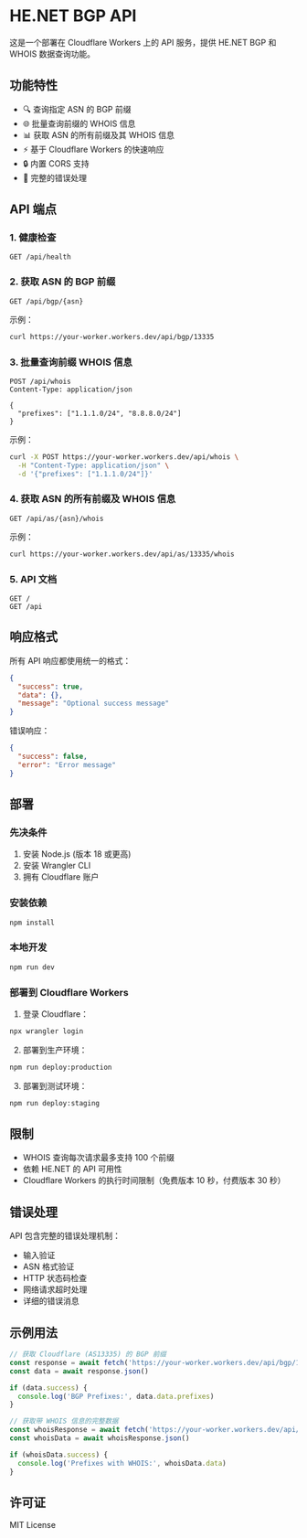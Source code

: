 # HE.NET BGP API

这是一个部署在 Cloudflare Workers 上的 API 服务，提供 HE.NET BGP 和 WHOIS 数据查询功能。

## 功能特性

- 🔍 查询指定 ASN 的 BGP 前缀
- 🌐 批量查询前缀的 WHOIS 信息
- 📊 获取 ASN 的所有前缀及其 WHOIS 信息
- ⚡ 基于 Cloudflare Workers 的快速响应
- 🔒 内置 CORS 支持
- 📝 完整的错误处理

## API 端点

### 1. 健康检查
```
GET /api/health
```

### 2. 获取 ASN 的 BGP 前缀
```
GET /api/bgp/{asn}
```

示例：
```bash
curl https://your-worker.workers.dev/api/bgp/13335
```

### 3. 批量查询前缀 WHOIS 信息
```
POST /api/whois
Content-Type: application/json

{
  "prefixes": ["1.1.1.0/24", "8.8.8.0/24"]
}
```

示例：
```bash
curl -X POST https://your-worker.workers.dev/api/whois \
  -H "Content-Type: application/json" \
  -d '{"prefixes": ["1.1.1.0/24"]}'
```

### 4. 获取 ASN 的所有前缀及 WHOIS 信息
```
GET /api/as/{asn}/whois
```

示例：
```bash
curl https://your-worker.workers.dev/api/as/13335/whois
```

### 5. API 文档
```
GET /
GET /api
```

## 响应格式

所有 API 响应都使用统一的格式：

```json
{
  "success": true,
  "data": {},
  "message": "Optional success message"
}
```

错误响应：
```json
{
  "success": false,
  "error": "Error message"
}
```

## 部署

### 先决条件

1. 安装 Node.js (版本 18 或更高)
2. 安装 Wrangler CLI
3. 拥有 Cloudflare 账户

### 安装依赖

```bash
npm install
```

### 本地开发

```bash
npm run dev
```

### 部署到 Cloudflare Workers

1. 登录 Cloudflare：
```bash
npx wrangler login
```

2. 部署到生产环境：
```bash
npm run deploy:production
```

3. 部署到测试环境：
```bash
npm run deploy:staging
```

## 限制

- WHOIS 查询每次请求最多支持 100 个前缀
- 依赖 HE.NET 的 API 可用性
- Cloudflare Workers 的执行时间限制（免费版本 10 秒，付费版本 30 秒）

## 错误处理

API 包含完整的错误处理机制：

- 输入验证
- ASN 格式验证
- HTTP 状态码检查
- 网络请求超时处理
- 详细的错误消息

## 示例用法

```javascript
// 获取 Cloudflare (AS13335) 的 BGP 前缀
const response = await fetch('https://your-worker.workers.dev/api/bgp/13335')
const data = await response.json()

if (data.success) {
  console.log('BGP Prefixes:', data.data.prefixes)
}

// 获取带 WHOIS 信息的完整数据
const whoisResponse = await fetch('https://your-worker.workers.dev/api/as/13335/whois')
const whoisData = await whoisResponse.json()

if (whoisData.success) {
  console.log('Prefixes with WHOIS:', whoisData.data)
}
```

## 许可证

MIT License
